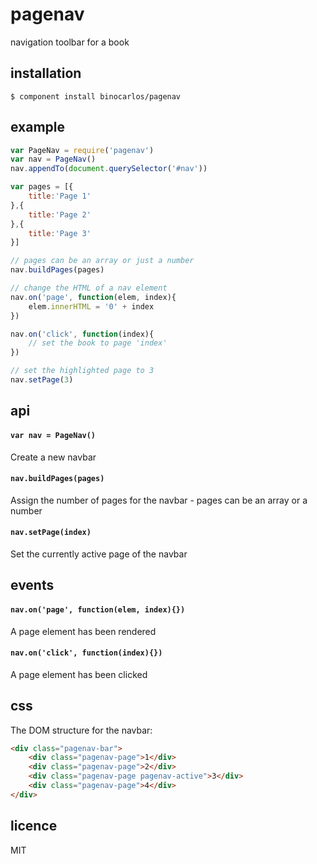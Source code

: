 pagenav
=======

navigation toolbar for a book

## installation

```
$ component install binocarlos/pagenav
```

## example

```js
var PageNav = require('pagenav')
var nav = PageNav()
nav.appendTo(document.querySelector('#nav'))

var pages = [{
	title:'Page 1'	
},{
	title:'Page 2'
},{
	title:'Page 3'
}]

// pages can be an array or just a number
nav.buildPages(pages)

// change the HTML of a nav element
nav.on('page', function(elem, index){
	elem.innerHTML = '0' + index
})

nav.on('click', function(index){
	// set the book to page 'index'	
})

// set the highlighted page to 3
nav.setPage(3)
```

## api

#### `var nav = PageNav()`

Create a new navbar

#### `nav.buildPages(pages)`

Assign the number of pages for the navbar - pages can be an array or a number

#### `nav.setPage(index)`

Set the currently active page of the navbar

## events

#### `nav.on('page', function(elem, index){})`

A page element has been rendered

#### `nav.on('click', function(index){})`

A page element has been clicked

## css

The DOM structure for the navbar:

```html
<div class="pagenav-bar">
	<div class="pagenav-page">1</div>
	<div class="pagenav-page">2</div>
	<div class="pagenav-page pagenav-active">3</div>
	<div class="pagenav-page">4</div>
</div>
```

## licence
MIT